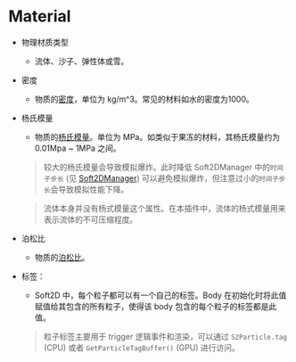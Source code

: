 # Material
- 物理材质类型
  - 流体、沙子、弹性体或雪。
- 密度
  - 物质的[密度](https://en.wikipedia.org/wiki/Density)，单位为 kg/m^3。常见的材料如水的密度为1000。
- 杨氏模量
  - 物质的[杨氏模量](https://en.wikipedia.org/wiki/Young%27s_modulus)。单位为 MPa。如类似于果冻的材料，其杨氏模量约为 0.01Mpa ~ 1MPa 之间。
  
  > 较大的杨氏模量会导致模拟爆炸。此时降低 Soft2DManager 中的`时间子步长` (见 [Soft2DManager](./Soft2DManager.md)) 可以避免模拟爆炸，但注意过小的`时间子步长`会导致模拟性能下降。
  
  > 流体本身并没有杨式模量这个属性。在本插件中，流体的杨式模量用来表示流体的不可压缩程度。

- 泊松比
  - 物质的[泊松比](https://en.wikipedia.org/wiki/Poisson%27s_ratio)。
- 标签：
  -  Soft2D 中，每个粒子都可以有一个自己的标签。Body 在初始化时将此值赋值给其包含的所有粒子，使得该 body 包含的每个粒子的标签都是此值。
  
  > 粒子标签主要用于 trigger 逻辑事件和渲染，可以通过 `S2Particle.tag` (CPU) 或者 `GetParticleTagBuffer()` (GPU) 进行访问。